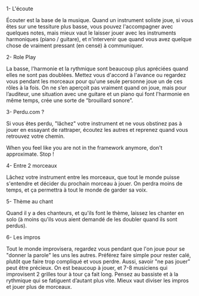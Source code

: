 1- L'écoute

Écouter est la base de la musique. Quand un instrument soliste joue, si vous êtes sur une tessiture plus basse, vous pouvez l'accompagner avec quelques notes, mais mieux vaut le laisser jouer avec les instruments harmoniques (piano / guitare), et n'intervenir que quand vous avez quelque chose de vraiment pressant (en censé) à communiquer.

2- Role Play

La basse, l'harmonie et la rythmique sont beaucoup plus apréciées quand elles ne sont pas doublées. Mettez vous d'accord à l'avance ou regardez vous pendant les morceaux pour qu'une seule personne joue un de ces rôles à la fois. On ne s’en aperçoit pas vraiment quand on joue, mais pour l’auditeur, une situation avec une guitare et un piano qui font l'harmonie en même temps, crée une sorte de “brouillard sonore”.

3- Perdu.com ?

Si vous êtes perdu, "lâchez" votre instrument et ne vous obstinez pas à jouer en essayant de rattraper, écoutez les autres et reprenez quand vous retrouvez votre chemin.

When you feel like you are not in the framework anymore, don't approximate. Stop !

4- Entre 2 morceaux

Lâchez votre instrument entre les morceaux, que tout le monde puisse s'entendre et décider du prochain morceau à jouer. On perdra moins de temps, et ça permettra à tout le monde de garder sa voix.

5- Thème au chant

Quand il y a des chanteurs, et qu'ils font le thème, laissez les chanter en solo (à moins qu'ils vous aient demandé de les doubler quand ils sont perdus).

6- Les impros

Tout le monde improvisera, regardez vous pendant que l'on joue pour se "donner la parole" les uns les autres. Préférez faire simple pour rester calé, plutôt que faire trop compliqué et vous perdre. Aussi, savoir "ne pas jouer" peut être précieux. On est beaucoup à jouer, et 7-8 musiciens qui improvisent 2 grilles tour à tour ça fait long. Pensez au bassiste et à la rythmique qui se fatiguent d’autant plus vite. Mieux vaut diviser les impros et jouer plus de morceaux.

